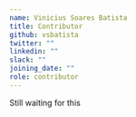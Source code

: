 ```yaml
---
name: Vinicius Soares Batista
title: Contributor
github: vsbatista
twitter: ""
linkedin: ""
slack: ""
joining_date: ""
role: contributor
---
```


Still waiting for this
